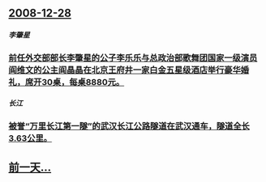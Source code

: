 ## [2008-12-28](/zh/news/2008/12/28/index.md)

##### 李肇星
### [前任外交部部长李肇星的公子李乐乐与总政治部歌舞团国家一级演员阎维文的公主阎晶晶在北京王府井一家白金五星级酒店举行豪华婚礼，席开30桌，每桌8880元。](/zh/news/2008/12/28/前任外交部部长李肇星的公子李乐乐与总政治部歌舞团国家一级演员阎维文的公主阎晶晶在北京王府井一家白金五星级酒店举行豪华婚礼.md)
##### 长江
### [ 被誉“万里长江第一隧”的武汉长江公路隧道在武汉通车，隧道全长3.63公里。](/zh/news/2008/12/28/被誉-万里长江第一隧-的武汉长江公路隧道在武汉通车-隧道全长363公里.md)
## [前一天...](/zh/news/2008/12/27/index.md)

